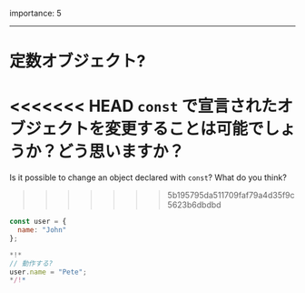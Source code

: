importance: 5

---

# 定数オブジェクト?

<<<<<<< HEAD
`const` で宣言されたオブジェクトを変更することは可能でしょうか？どう思いますか？
=======
Is it possible to change an object declared with `const`? What do you think?
>>>>>>> 5b195795da511709faf79a4d35f9c5623b6dbdbd

```js
const user = {
  name: "John"
};

*!*
// 動作する?
user.name = "Pete";
*/!*
```
